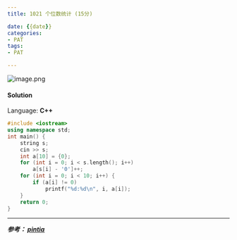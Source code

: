 ```yaml
---
title: 1021 个位数统计 (15分)

date: {{date}}
categories:
- PAT
tags:
- PAT

---
```

![image.png](https://i.loli.net/2020/05/24/5sfDhNnC9RtcHvJ.png)

#### Solution

Language: **C++**

```C++
#include <iostream>
using namespace std;
int main() {
    string s;
    cin >> s;
    int a[10] = {0};
    for (int i = 0; i < s.length(); i++)
        a[s[i] - '0']++;
    for (int i = 0; i < 10; i++) {
        if (a[i] != 0) 
            printf("%d:%d\n", i, a[i]);
    }
    return 0;
}
```
---
***参考：
[pintia](https://pintia.cn/problem-sets/994805260223102976/problems/994805300404535296)***
